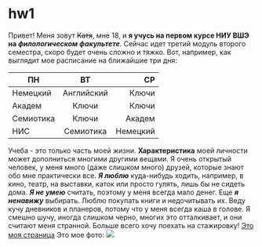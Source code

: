 # hw1
Привет! Меня зовут ~~Катя~~, мне 18, и **я учусь на первом курсе НИУ ВШЭ на *филологическом факультете***. Сейчас идет третий модуль второго семестра, скоро будет очень сложно и тяжко. Вот, например, как выглядит мое расписание на ближайшие три дня:

|ПН        |ВТ       |СР      |
|-------- |:--------:|-------:|
|Немецкий |Английский|Ключи   |
|Академ   |Ключи     |Ключи   |
|Семиотика|Ключи     |Академ  |
|НИС      |Семиотика |Немецкий|

Учеба - это только часть моей жизни. **Характеристика** моей личности может дополниться многими другими вещами. Я очень открытый человек, у меня много (даже слишком много) друзей, которые знают обо мне практически все. ***Я люблю*** куда-нибудь ходить, например, в кино, театр, на выставки, каток или просто гулять, лишь бы не сидеть дома. ***Я не умею*** считать, поэтому у меня всегда мало денег. Еще ***я ненавижу*** выбирать. Люблю покупать книги и недочитывать их. Веду кучу дневников и планеров, потому что у меня всегда каша в голове. Я смешно шучу, иногда слишком черно, многих это отталкивает, и они считают меня странной. Больше всего хочу поехать на стажировку!
[Это моя страница](https://m.vk.com/id55074784)
Это мое фото:
![](https://pp.userapi.com/c639216/v639216440/4fed8/KaWXazrC0xk.jpg)


